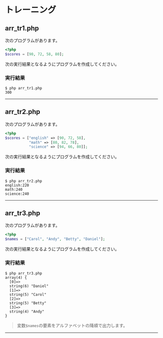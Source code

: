 # トレーニング

## arr_tr1.php

次のプログラムがあります。

```php
<?php
$scores = [90, 72, 58, 80];
```

次の実行結果となるようにプログラムを作成してください。

### 実行結果

```
$ php arr_tr1.php
300
```

---

## arr_tr2.php

次のプログラムがあります。

```php
<?php
$scores = ["english" => [90, 72, 58],
           "math" => [80, 82, 78],
           "science" => [94, 66, 80]];
```

次の実行結果となるようにプログラムを作成してください。

### 実行結果

```
$ php arr_tr2.php
english:220
math:240
science:240
```

---

## arr_tr3.php

次のプログラムがあります。

```php
<?php
$names = ["Carol", "Andy", "Betty", "Daniel"];
```

次の実行結果となるようにプログラムを作成してください。

### 実行結果

```
$ php arr_tr3.php
array(4) {
  [0]=>
  string(6) "Daniel"
  [1]=>
  string(5) "Carol"
  [2]=>
  string(5) "Betty"
  [3]=>
  string(4) "Andy"
}
```

> 変数`$names`の要素をアルファベットの降順で出力します。

---

